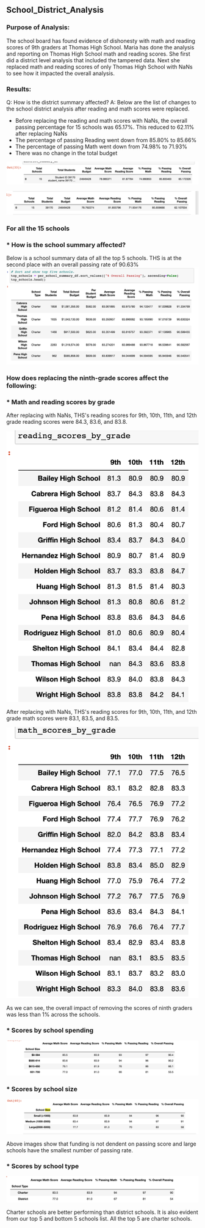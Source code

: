 ## School_District_Analysis

### Purpose of Analysis: 
The school board has found evidence of dishonesty with math and reading scores of 9th graders at Thomas High School. Maria has done the
analysis and reporting on Thomas High School math and reading scores. She first did a district level analysis that included the tampered data. Next she replaced math and reading scores of only Thomas High School with NaNs to see how it impacted the overall analysis.

### Results:
Q: How is the district summary affected?
A: Below are the list of changes to the school district analysis after reading and math scores were replaced.

  * Before replacing the reading and math scores with NaNs, the overall passing percentage for 15 schools was 65.17%. This reduced to         62.11% after replacing NaNs
  * The percentage of passing Reading went down from 85.80% to 85.66%
  * The percentage of passing Math went down from 74.98% to 71.93%
  * There was no change in the total budget
  
  ![My image](https://github.com/neesha2022/School_District_Analysis_Assignment/blob/main/Resources/Without%20NaNs.png)
  
  ![My image](https://github.com/neesha2022/School_District_Analysis_Assignment/blob/main/Resources/Screen%20Shot%202022-05-07%20at%209.22.46%20PM.png)

### For all the 15 schools
### * How is the school summary affected?
  Below is a school summary data of all the top 5 schools. THS is at the second place with an overall passing rate of 90.63%
  ![My image](https://github.com/neesha2022/School_District_Analysis_Assignment/blob/main/Resources/top%205%20schools.png)
  
### How does replacing the ninth-grade scores affect the following:
### * Math and reading scores by grade
   After replacing with NaNs, THS's reading scores for 9th, 10th, 11th, and 12th grade reading scores were 84.3, 83.6, and 83.8.
  
  ![My image](https://github.com/neesha2022/School_District_Analysis_Assignment/blob/main/Resources/Reading.png)
  
   After replacing with NaNs, THS's reading scores for 9th, 10th, 11th, and 12th grade math scores were 83.1, 83.5, and 83.5.
   
  ![My image](https://github.com/neesha2022/School_District_Analysis_Assignment/blob/main/Resources/Math%20score%20by%20grade.png)
  
  As we can see, the overall impact of removing the scores of ninth graders was less than 1% across the schools. 

### * Scores by school spending

![My image](https://github.com/neesha2022/School_District_Analysis_Assignment/blob/main/Resources/Score%20of%20school%20by%20pending.png)

### * Scores by school size

 ![My image](https://github.com/neesha2022/School_District_Analysis_Assignment/blob/main/Resources/Scores%20by%20school%20size%20.png)
 
 Above images show that funding is not dendent on passing score and large schools have the smallest number of passing rate.
 
### * Scores by school type
![My image](https://github.com/neesha2022/School_District_Analysis_Assignment/blob/main/Resources/Screen%20Shot%202022-05-08%20at%202.33.18%20AM.png)

Charter schools are better performing than district schools. It is also evident from our top 5 and bottom 5 schools list. All the top 5 are charter schools. 
